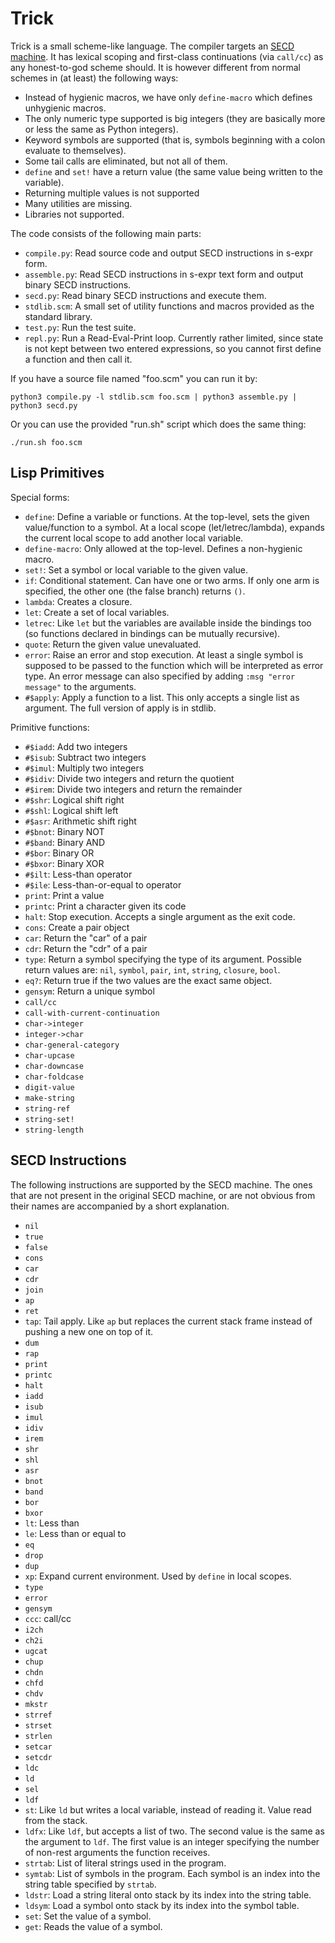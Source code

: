 # Trick

Trick is a small scheme-like language. The compiler targets an [SECD
machine][1]. It has lexical scoping and first-class continuations (via
`call/cc`) as any honest-to-god scheme should. It is however different from
normal schemes in (at least) the following ways:

 - Instead of hygienic macros, we have only `define-macro` which defines
   unhygienic macros.
 - The only numeric type supported is big integers (they are basically more or
   less the same as Python integers).
 - Keyword symbols are supported (that is, symbols beginning with a colon
   evaluate to themselves).
 - Some tail calls are eliminated, but not all of them.
 - `define` and `set!` have a return value (the same value being written to the
   variable).
 - Returning multiple values is not supported
 - Many utilities are missing.
 - Libraries not supported.

The code consists of the following main parts:

 - `compile.py`: Read source code and output SECD instructions in s-expr form.
 - `assemble.py`: Read SECD instructions in s-expr text form and output binary
   SECD instructions.
 - `secd.py`: Read binary SECD instructions and execute them.
 - `stdlib.scm`: A small set of utility functions and macros provided as the
   standard library.
 - `test.py`: Run the test suite.
 - `repl.py`: Run a Read-Eval-Print loop. Currently rather limited, since state
   is not kept between two entered expressions, so you cannot first define a
   function and then call it.
   
If you have a source file named "foo.scm" you can run it by:

    python3 compile.py -l stdlib.scm foo.scm | python3 assemble.py | python3 secd.py
    
Or you can use the provided "run.sh" script which does the same thing:

    ./run.sh foo.scm

## Lisp Primitives

Special forms:

 - `define`: Define a variable or functions. At the top-level, sets the given
   value/function to a symbol. At a local scope (let/letrec/lambda), expands the
   current local scope to add another local variable.
 - `define-macro`: Only allowed at the top-level. Defines a non-hygienic macro.
 - `set!`: Set a symbol or local variable to the given value.
 - `if`: Conditional statement. Can have one or two arms. If only one arm is
   specified, the other one (the false branch) returns `()`.
 - `lambda`: Creates a closure.
 - `let`: Create a set of local variables.
 - `letrec`: Like `let` but the variables are available inside the bindings too
   (so functions declared in bindings can be mutually recursive).
 - `quote`: Return the given value unevaluated.
 - `error`: Raise an error and stop execution. At least a single symbol is
   supposed to be passed to the function which will be interpreted as error
   type. An error message can also specified by adding `:msg "error message"` to
   the arguments.
 - `#$apply`: Apply a function to a list. This only accepts a single list as
   argument. The full version of apply is in stdlib.

Primitive functions:

 - `#$iadd`: Add two integers
 - `#$isub`: Subtract two integers
 - `#$imul`: Multiply two integers
 - `#$idiv`: Divide two integers and return the quotient
 - `#$irem`: Divide two integers and return the remainder
 - `#$shr`: Logical shift right
 - `#$shl`: Logical shift left
 - `#$asr`: Arithmetic shift right
 - `#$bnot`: Binary NOT
 - `#$band`: Binary AND
 - `#$bor`: Binary OR
 - `#$bxor`: Binary XOR
 - `#$ilt`: Less-than operator
 - `#$ile`: Less-than-or-equal to operator
 - `print`: Print a value
 - `printc`: Print a character given its code
 - `halt`: Stop execution. Accepts a single argument as the exit code.
 - `cons`: Create a pair object
 - `car`: Return the "car" of a pair
 - `cdr`: Return the "cdr" of a pair
 - `type`: Return a symbol specifying the type of its argument. Possible return
   values are: `nil`, `symbol`, `pair`, `int`, `string`, `closure`, `bool`.
 - `eq?`: Return true if the two values are the exact same object.
 - `gensym`: Return a unique symbol
 - `call/cc`
 - `call-with-current-continuation`
 - `char->integer`
 - `integer->char`
 - `char-general-category`
 - `char-upcase`
 - `char-downcase`
 - `char-foldcase`
 - `digit-value`
 - `make-string`
 - `string-ref`
 - `string-set!`
 - `string-length`

## SECD Instructions

The following instructions are supported by the SECD machine. The ones that are not present in the original SECD machine, or are not obvious from their names are accompanied by a short explanation.

 - `nil`
 - `true`
 - `false`
 - `cons`
 - `car`
 - `cdr`
 - `join`
 - `ap`
 - `ret`
 - `tap`: Tail apply. Like `ap` but replaces the current stack frame instead of
   pushing a new one on top of it.
 - `dum`
 - `rap`
 - `print`
 - `printc`
 - `halt`
 - `iadd`
 - `isub`
 - `imul`
 - `idiv`
 - `irem`
 - `shr`
 - `shl`
 - `asr`
 - `bnot`
 - `band`
 - `bor`
 - `bxor`
 - `lt`: Less than
 - `le`: Less than or equal to
 - `eq`
 - `drop`
 - `dup`
 - `xp`: Expand current environment. Used by `define` in local scopes.
 - `type`
 - `error`
 - `gensym`
 - `ccc`: call/cc
 - `i2ch`
 - `ch2i`
 - `ugcat`
 - `chup`
 - `chdn`
 - `chfd`
 - `chdv`
 - `mkstr`
 - `strref`
 - `strset`
 - `strlen`
 - `setcar`
 - `setcdr`
 - `ldc`
 - `ld`
 - `sel`
 - `ldf`
 - `st`: Like `ld` but writes a local variable, instead of reading it. Value
   read from the stack.
 - `ldfx`: Like `ldf`, but accepts a list of two. The second value is the same
   as the argument to `ldf`. The first value is an integer specifying the number
   of non-rest arguments the function receives.
 - `strtab`: List of literal strings used in the program.
 - `symtab`: List of symbols in the program. Each symbol is an index into the
   string table specified by `strtab`.
 - `ldstr`: Load a string literal onto stack by its index into the string table.
 - `ldsym`: Load a symbol onto stack by its index into the symbol table.
 - `set`: Set the value of a symbol.
 - `get`: Reads the value of a symbol.

[1]: https://en.wikipedia.org/wiki/SECD_machine
